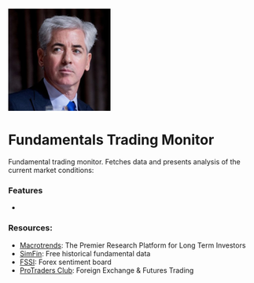 ![Ackman](resources/ackman.png)

# Fundamentals Trading Monitor

Fundamental trading monitor. Fetches data and presents analysis of the current market conditions:


### Features

- 


### Resources:

- [Macrotrends](https://www.macrotrends.net/): The Premier Research Platform for Long Term Investors
- [SimFin](https://simfin.com/): Free historical fundamental data
- [FSSI](https://fxssi.com/): Forex sentiment board
- [ProTraders Club](https://protradersclub.com/): Foreign Exchange & Futures Trading